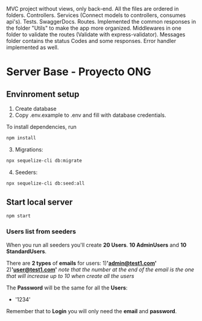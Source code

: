 MVC project without views, only back-end.
All the files are ordered in folders.
Controllers.
Services (Connect models to controllers, consumes api's).
Tests.
SwaggerDocs.
Routes.
Implemented the common responses in the folder "Utils" to make the app more organized.
Middlewares in one folder to validate the routes (Validate with express-validator).
Messages folder contains the status Codes and some responses.
Error handler implemented as well.










# Server Base - Proyecto ONG


## Envinroment setup

1) Create database
2) Copy .env.example to .env and fill with database credentials.

To install dependencies, run
``` bash
npm install
```

3) Migrations:
``` bash
npx sequelize-cli db:migrate
```

4) Seeders:
``` bash
npx sequelize-cli db:seed:all
```

## Start local server

``` bash
npm start
```
### Users list from seeders
When you run all seeders you'll create **20 Users**. **10 AdminUsers** and **10 StandardUsers**.

There are **2 types** of **emails** for users:
1)**'admin@test1.com'**
2)**'user@test1.com'**
*note that the number at the end of the email is the one that will increase up to 10 when create all the users*

The **Password** will be the same for all the **Users**:
- '1234'

Remember that to **Login** you will only need the **email** and **password**.
